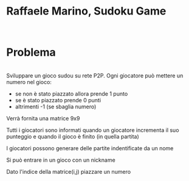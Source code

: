 # Raffaele Marino, Sudoku Game
<br>

<h1> Problema </h1>
<br>
Sviluppare un gioco sudou su rete P2P.
Ogni giocatore può mettere un numero nel gioco:
<ul>
<li> se non è stato piazzato allora prende 1 punto
<li> se è stato piazzato prende 0 punti
<li> altrimenti -1 (se sbaglia numero)
</ul>

Verrà fornita una matrice 9x9


Tutti i giocatori sono informati quando un giocatore incrementa il suo punteggio e quando il gioco è finito (in quella partita)


I giocatori possono generare delle partite indentificate da un nome


Si può entrare in un gioco con un nickname


Dato l'indice della matrice(i,j) piazzare un numero
